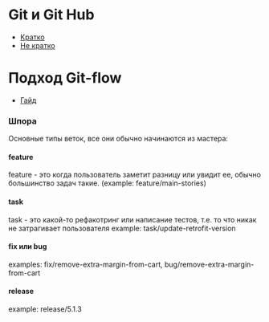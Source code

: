 # Git и Git Hub
- [Кратко](https://www.youtube.com/watch?v=JfpCicDUMKc)
- [Не кратко](https://www.youtube.com/watch?v=O00FTZDxD0o)

# Подход Git-flow
- [Гайд](https://www.atlassian.com/ru/git/tutorials/comparing-workflows/gitflow-workflow#:~:text=Git%2Dflow%20%E2%80%94%20%D0%B0%D0%BB%D1%8C%D1%82%D0%B5%D1%80%D0%BD%D0%B0%D1%82%D0%B8%D0%B2%D0%BD%D0%B0%D1%8F%20%D0%BC%D0%BE%D0%B4%D0%B5%D0%BB%D1%8C%20%D0%B2%D0%B5%D1%82%D0%B2%D0%BB%D0%B5%D0%BD%D0%B8%D1%8F,%D0%92%D0%B8%D0%BD%D1%81%D0%B5%D0%BD%D1%82%D0%BE%D0%BC%20%D0%94%D1%80%D0%B8%D1%81%D1%81%D0%B5%D0%BD%D0%BE%D0%BC%20%D0%BD%D0%B0%20%D1%81%D0%B0%D0%B9%D1%82%D0%B5%20nvie.)

### Шпора
Основные типы веток, все они обычно начинаются из мастера:

#### feature
feature - это когда пользователь заметит разницу или увидит ее, обычно большинство задач такие.
(example: feature/main-stories)

#### task
task - это какой-то рефакотринг или написание тестов, т.е. то что никак не затрагивает пользователя 
example: task/update-retrofit-version

#### fix или bug
   examples: fix/remove-extra-margin-from-cart, bug/remove-extra-margin-from-cart

#### release
   example: release/5.1.3
